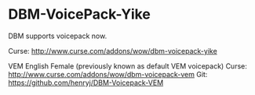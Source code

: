 # DBM-VoicePack-Yike

DBM supports voicepack now.

Curse: http://www.curse.com/addons/wow/dbm-voicepack-yike

VEM English Female (previously known as default VEM voicepack)
Curse: http://www.curse.com/addons/wow/dbm-voicepack-vem
Git: https://github.com/henryj/DBM-Voicepack-VEM

